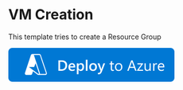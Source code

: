 # VM Creation

This template tries to create a Resource Group


[![Deploy To Azure](https://github.com/richardslaiii/AzureLab/blob/1e1fab6f63a414de1a1d50726841bd11934fe5aa/images/deploytoazure.svg?sanitize=true)](https://portal.azure.com/#create/Microsoft.Template/uri/https%3A%2F%2Fraw.githubusercontent.com%2Frichardslaiii%2FAzureLab%2Fmain%2FARM%2Fresource.parameters.json)

